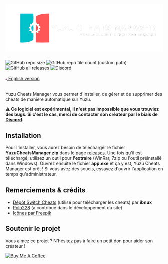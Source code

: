 <a href="https://wwwuzucheatsmanager.tk" target="_blank"><h1><img src="img/banner.png"></h1></a>
<div align="left">
<img alt="GitHub repo size" src="https://img.shields.io/github/repo-size/Luckyluka17/YuzuCheatsManager">
<img alt="GitHub repo file count (custom path)" src="https://img.shields.io/github/directory-file-count/Luckyluka17/YuzuCheatsManager/Languages?label=available %20languages">
<img alt="GitHub all releases" src="https://img.shields.io/github/downloads/Luckyluka17/YuzuCheatsManager/total">
<img alt="Discord" src="https://img.shields.io/discord/1017472968395329547?label=discord">
<br><br>
<img src="img/uk_flag.png" width="1%"><a href="https://github.com/Luckyluka17/YuzuCheatsManager/blob/main/README_EN.md">  English version</a>
</div>
<br>

Yuzu Cheats Manager vous permet d'installer, de gérer et de supprimer des cheats de manière automatique sur Yuzu. 

**⚠️ Ce logiciel est expérimental, il n'est pas impossible que vous trouviez des bugs. Si c'est le cas, merci de contacter son créateur par le biais de [Discord](https://discord.gg/KvjkS3P3Gh).**

## Installation
Pour l'installer, vous aurez besoin de télécharger le fichier **YuzuCheatsManager.zip** dans le page [releases](https://github.com/Luckyluka17/YuzuCheatsManager/releases).
Une fois qu'il est téléchargé, utilisez un outil pour **l'extraire** (WinRar, 7zip ou l'outil préinstallé dans Windows). Ouvrez ensuite le fichier **app.exe** et ça y est, Yuzu Cheats Manager est prêt !
Si vous avez des soucis, essayez d'ouvrir l'application en temps qu'administrateur.

## Remerciements & crédits
- [Dépôt Switch Cheats](https://github.com/ibnux/switch-cheat) (utilisé pour télécharger les cheats) par **ibnux**
- [Polo228](https://www.polo228.tk) (a contribué dans le développement du site)
- [Icônes par Freepik](https://www.freepik.com/)

## Soutenir le projet
Vous aimez ce projet ? N'hésitez pas à faire un petit don pour aider son créateur !

<a href="https://www.buymeacoffee.com/luckyluka17" target="_blank"><img src="https://cdn.buymeacoffee.com/buttons/v2/default-yellow.png" alt="Buy Me A Coffee" style="height: 40px !important;width: 150px !important;" ></a>
